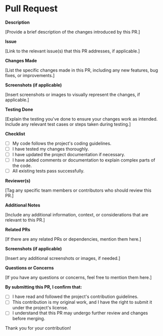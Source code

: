 # Pull Request

**Description**

[Provide a brief description of the changes introduced by this PR.]

**Issue**

[Link to the relevant issue(s) that this PR addresses, if applicable.]

**Changes Made**

[List the specific changes made in this PR, including any new features, bug fixes, or improvements.]

**Screenshots (if applicable)**

[Insert screenshots or images to visually represent the changes, if applicable.]

**Testing Done**

[Explain the testing you've done to ensure your changes work as intended. Include any relevant test cases or steps taken during testing.]

**Checklist**

- [ ] My code follows the project's coding guidelines.
- [ ] I have tested my changes thoroughly.
- [ ] I have updated the project documentation if necessary.
- [ ] I have added comments or documentation to explain complex parts of the code.
- [ ] All existing tests pass successfully.

**Reviewer(s)**

[Tag any specific team members or contributors who should review this PR.]

**Additional Notes**

[Include any additional information, context, or considerations that are relevant to this PR.]

**Related PRs**

[If there are any related PRs or dependencies, mention them here.]

**Screenshots (if applicable)**

[Insert any additional screenshots or images, if needed.]

**Questions or Concerns**

[If you have any questions or concerns, feel free to mention them here.]

**By submitting this PR, I confirm that:**

- [ ] I have read and followed the project's contribution guidelines.
- [ ] This contribution is my original work, and I have the right to submit it under the project's license.
- [ ] I understand that this PR may undergo further review and changes before merging.

Thank you for your contribution!